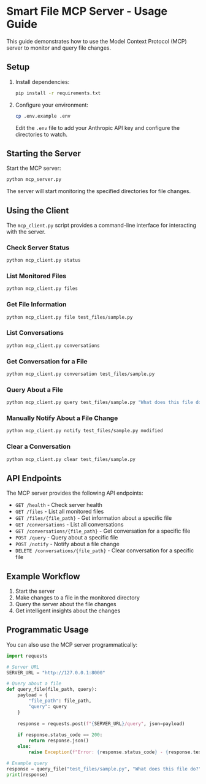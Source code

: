 # Smart File MCP Server - Usage Guide

This guide demonstrates how to use the Model Context Protocol (MCP) server to monitor and query file changes.

## Setup

1. Install dependencies:
   ```bash
   pip install -r requirements.txt
   ```

2. Configure your environment:
   ```bash
   cp .env.example .env
   ```
   Edit the `.env` file to add your Anthropic API key and configure the directories to watch.

## Starting the Server

Start the MCP server:

```bash
python mcp_server.py
```

The server will start monitoring the specified directories for file changes.

## Using the Client

The `mcp_client.py` script provides a command-line interface for interacting with the server.

### Check Server Status

```bash
python mcp_client.py status
```

### List Monitored Files

```bash
python mcp_client.py files
```

### Get File Information

```bash
python mcp_client.py file test_files/sample.py
```

### List Conversations

```bash
python mcp_client.py conversations
```

### Get Conversation for a File

```bash
python mcp_client.py conversation test_files/sample.py
```

### Query About a File

```bash
python mcp_client.py query test_files/sample.py "What does this file do?"
```

### Manually Notify About a File Change

```bash
python mcp_client.py notify test_files/sample.py modified
```

### Clear a Conversation

```bash
python mcp_client.py clear test_files/sample.py
```

## API Endpoints

The MCP server provides the following API endpoints:

- `GET /health` - Check server health
- `GET /files` - List all monitored files
- `GET /files/{file_path}` - Get information about a specific file
- `GET /conversations` - List all conversations
- `GET /conversations/{file_path}` - Get conversation for a specific file
- `POST /query` - Query about a specific file
- `POST /notify` - Notify about a file change
- `DELETE /conversations/{file_path}` - Clear conversation for a specific file

## Example Workflow

1. Start the server
2. Make changes to a file in the monitored directory
3. Query the server about the file changes
4. Get intelligent insights about the changes

## Programmatic Usage

You can also use the MCP server programmatically:

```python
import requests

# Server URL
SERVER_URL = "http://127.0.0.1:8000"

# Query about a file
def query_file(file_path, query):
    payload = {
        "file_path": file_path,
        "query": query
    }
    
    response = requests.post(f"{SERVER_URL}/query", json=payload)
    
    if response.status_code == 200:
        return response.json()
    else:
        raise Exception(f"Error: {response.status_code} - {response.text}")

# Example query
response = query_file("test_files/sample.py", "What does this file do?")
print(response)
``` 